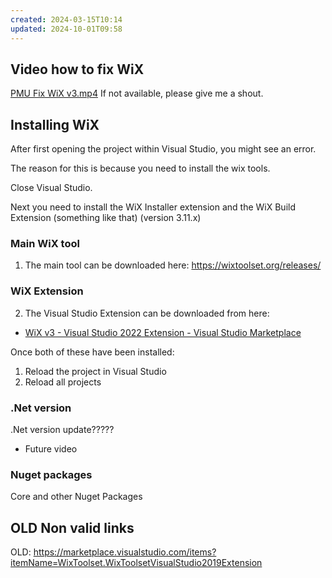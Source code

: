```yaml
---
created: 2024-03-15T10:14
updated: 2024-10-01T09:58
---
```

## Video how to fix WiX

[PMU Fix WiX v3.mp4](https://mixtelematics-my.sharepoint.com/:v:/p/marthinus_raath/EVhxYdZDkz1DkAEaIPCNX_cBp6_HVTHq_6na0AYILhRNWw?e=hh4brF)
If not available, please give me a shout.

## Installing WiX

After first opening the project within Visual Studio, you might see an error.

The reason for this is because you need to install the wix tools.

Close Visual Studio.

Next you need to install the WiX Installer extension and the WiX Build Extension (something like that) (version 3.11.x)

### Main WiX tool

1) The main tool can be downloaded here:
https://wixtoolset.org/releases/

### WiX Extension

2) The Visual Studio Extension can be downloaded from here:
- [WiX v3 - Visual Studio 2022 Extension - Visual Studio Marketplace](https://marketplace.visualstudio.com/items?itemName=WixToolset.WixToolsetVisualStudio2022Extension)

Once both of these have been installed:
1) Reload the project in Visual Studio
2) Reload all projects

### .Net version

.Net version update?????
- Future video

### Nuget packages

Core and other Nuget Packages

## OLD Non valid links

OLD: https://marketplace.visualstudio.com/items?itemName=WixToolset.WixToolsetVisualStudio2019Extension
